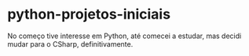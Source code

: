 # python-projetos-iniciais
No começo tive interesse em Python, até comecei a estudar, mas decidi mudar para o CSharp, definitivamente.

